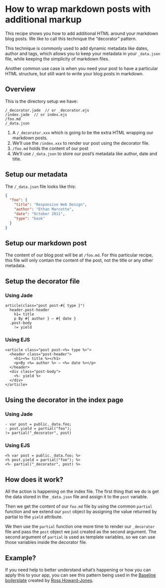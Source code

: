 # How to wrap markdown posts with additional markup

This recipe shows you how to add additional HTML around your markdown blog posts. We like to call this technique the “decorator” pattern.

This technique is commonly used to add dynamic metadata like dates, author and tags, which allows you to keep your metadata in your `_data.json` file, while keeping the simplicity of markdown files.

Another common use case is when you need your post to have a particular HTML structure, but still want to write your blog posts in markdown.

## Overview

This is the directory setup we have:

```
/_decorator.jade  // or _decorator.ejs
/index.jade  // or index.ejs
/foo.md
/_data.json
```

1. A `/_decorator.xxx` which is going to be the extra HTML wrapping our markdown posts.
2. We’ll use the `/index.xxx` to render our post using the decorator file.
3. `/foo.md` holds the content of our post
2. We’ll use `/_data.json` to store our post’s metadata like author, date and title.

## Setup our metadata

The `/_data.json` file looks like this:

```json
{
  "foo": {
    "title": "Responsive Web Design",
    "author": "Ethan Marcotte",
    "date": "October 2011",
    "type": "book"
  }
}
```

## Setup our markdown post

The content of our blog post will be at `/foo.md`. For this particular recipe, this file will only contain the content of the post, not the title or any other metadata.

## Setup the decorator file

### Using Jade

```
article(class="post post-#{ type }")
  header.post-header
    h1= title
    p By #{ author } — #{ date }
  .post-body
    != yield
```

### Using EJS

```
<article class="post post-<%= type %>">
  <header class="post-header">
    <h1><%= title %></h1>
    <p>By <%= author %> — <%= date %></p>
  </header>
  <div class="post-body">
    <%- yield %>
  </div>
</article>
```

## Using the decorator in the index page

### Using Jade

```
- var post = public._data.foo;
- post.yield = partial("foo");
!= partial("_decorator", post)
```

### Using EJS

```
<% var post = public._data.foo; %>
<% post.yield = partial("foo"); %>
<%- partial("_decorator", post) %>
```


## How does it work?

All the action is happening on the index file. The first thing that we do is get the data stored in the `_data.json` file and assign it to the `post` variable.

Then we get the content of our `foo.md` file by using the common `partial` function and we extend our `post` object by assigning the value returned by partial to the `yield` attribute.

We then use the `partial` function one more time to render our `_decorator` file and pass the `post` object we just created as the second argument. The second argument of `partial` is used as template variables, so we can use those variables inside the decorator file.

## Example?

If you need help to better understand what’s happening or how you can apply this to your app, you can see this pattern being used in the [Baseline boilerplate](https://github.com/rosshj/baseline/blob/master/_layout.jade#L58-L73) created by [Ross Howard-Jones](https://twitter.com/rosshj).